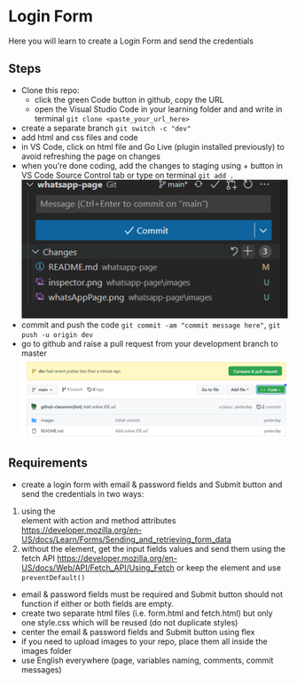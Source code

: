 # Login Form

Here you will learn to create a Login Form and send the credentials

## Steps

- Clone this repo:
    - click the green Code button in github, copy the URL
    - open the Visual Studio Code in your learning folder and and write in terminal `git clone <paste_your_url_here>`
- create a separate branch `git switch -c "dev"`
- add html and css files and code
- in VS Code, click on html file and Go Live (plugin installed previously) to avoid refreshing the page on changes
- when you're done coding, add the changes to staging using + button in VS Code Source Control tab or type on terminal `git add .`
![VS Code staging](images/stage.png) 
- commit and push the code `git commit -am "commit message here"`, `git push -u origin dev`
- go to github and raise a pull request from your development branch to master
![Open PR](images/pullRequest.png) 

## Requirements

- create a login form with email & password fields and Submit button and send the credentials in two ways:
1. using the <form> element with action and method attributes https://developer.mozilla.org/en-US/docs/Learn/Forms/Sending_and_retrieving_form_data
2. without the <form> element, get the input fields values and send them using the fetch API https://developer.mozilla.org/en-US/docs/Web/API/Fetch_API/Using_Fetch or keep the <form> element and use `preventDefault()`
- email & password fields must be required and Submit button should not function if either or both fields are empty.
- create two separate html files (i.e. form.html and fetch.html) but only one style.css which will be reused (do not duplicate styles) 
- center the email & password fields and Submit button using flex 
- if you need to upload images to your repo, place them all inside the images folder
- use English everywhere (page, variables naming, comments, commit messages)


